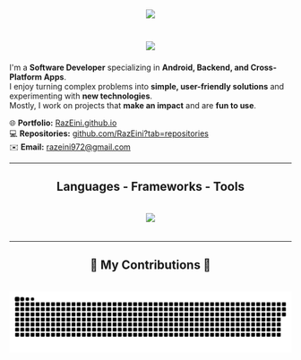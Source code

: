 <h1 align="center">
    <img src="https://readme-typing-svg.herokuapp.com/?font=Righteous&size=35&center=true&vCenter=true&width=500&height=70&duration=4000&lines=Hi+There!+👋;+I'm+Raz+Eini!;" />
</h1>

<h2 align="center">
    <img src="https://readme-typing-svg.herokuapp.com/?font=Righteous&size=25&center=true&vCenter=true&color=1E90FF&width=500&height=50&duration=4000&lines=Check+my+Portfolio+💼;+Let's+Collaborate+🤝;+Open+for+Exciting+Projects+🚀;+Feel+Free+to+Connect+📬" />
</h2>

I'm a **Software Developer** specializing in **Android, Backend, and Cross-Platform Apps**.  
I enjoy turning complex problems into **simple, user-friendly solutions** and experimenting with **new technologies**.  
Mostly, I work on projects that **make an impact** and are **fun to use**.

🌐 **Portfolio:** [RazEini.github.io](https://RazEini.github.io)  
💻 **Repositories:** [github.com/RazEini?tab=repositories](https://github.com/RazEini?tab=repositories)  
✉️ **Email:** [razeini972@gmail.com](mailto:razeini972@gmail.com)

<hr/>

<h2 align="center">Languages - Frameworks - Tools</h2>
<br/>
<div align="center">
    <img src="https://skillicons.dev/icons?i=html,css,javascript,python,java,kotlin,firebase,androidstudio,vscode,git,github" />
</div>

<br/>
<hr/>

<div align="center">
  <h2>🐍 My Contributions 🐍</h2>
  <br>
    <img alt="snake eating my contributions" src="https://raw.githubusercontent.com/RazEini/RazEini/output/github-contribution-grid-snake.svg" />
  
</div>
